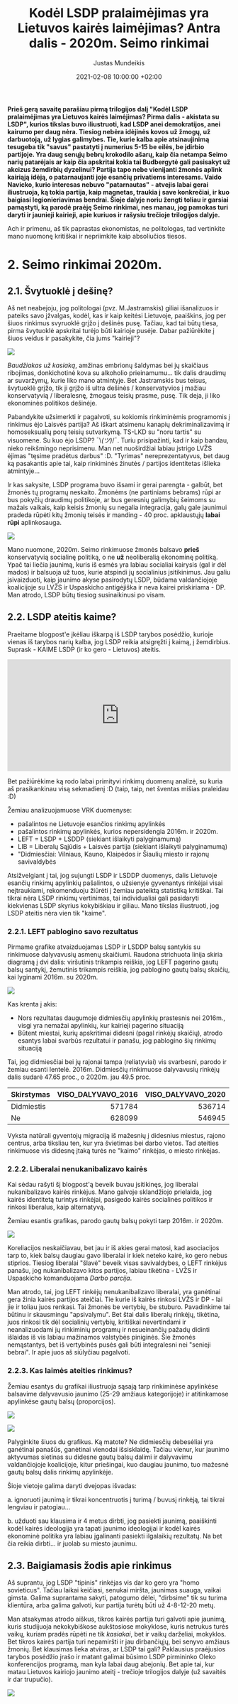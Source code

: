 ﻿---
title: "Kodėl LSDP pralaimėjimas yra Lietuvos kairės laimėjimas? Antra dalis - 2020m. Seimo rinkimai"
date: 2021-02-08 10:00:00 +02:00
author: Justas Mundeikis
layout: post
comments: true
citation: true
image:  /assets/2021/02/08/ban.jpeg
thumbnail: /assets/2021/02/08/thumb.ban.jpeg
categories:
  - Politika
tags:
  - LSDP
  - Kairioji politika

---

**Prieš gerą savaitę parašiau pirmą trilogijos dalį "Kodėl LSDP pralaimėjimas yra Lietuvos kairės laimėjimas? Pirma dalis - akistata su LSDP", kurios tikslas buvo iliustruoti, kad LSDP anei demokratijos, anei kairumo per daug nėra. Tiesiog nebėra idėjinės kovos už žmogų, už darbuotoją, už lygias galimybes. Tie, kurie kalba apie atsinaujinimą tesugeba tik "savus" pastatyti į numerius 5-15 be eilės, be įdirbio partijoje. Yra daug senųjų bebrų krokodilo ašarų, kaip čia netampa Seimo narių patarėjais ar kaip čia apskritai kokia tai Budbergytė gali pasisakyt už akcizus žemdirbių dyzelinui? Partija tapo nebe vienijanti žmonės aplink kairiąją idėją, o patarnaujanti joje esančių privatiems interesams. Vaido Navicko, kurio interesas nebuvo "patarnautas" - atvejis labai gerai iliustruoja, ką tokia partija, kaip magnetas, traukia į save konkrečiai, ir kuo baigiasi legionieriavimas bendrai. Šioje dalyje noriu žengti toliau ir garsiai pamąstyti, ką parodė praėję Seimo rinkimai, nes manau, jog pamokas turi daryti ir jaunieji kairieji, apie kuriuos ir rašysiu trečioje trilogijos dalyje.**<!--more-->

Ach ir primenu, aš tik paprastas ekonomistas, ne politologas, tad vertinkite mano nuomonę kritiškai ir nepriimkite kaip absoliučios tiesos.

# 2. Seimo rinkimai 2020m.

## 2.1. Švytuoklė į dešinę?

Aš net neabejoju, jog politologai (pvz. M.Jastramskis) giliai išanalizuos ir pateiks savo įžvalgas, kodėl, kas ir kaip keitėsi Lietuvoje, paaiškins, jog per šiuos rinkimus svyruoklė grįžo į dešinės pusę. Tačiau, kad tai būtų tiesa, pirma švytuoklė apskritai turėjo būti kairioje pusėje. Dabar pažiūrėkite į šiuos veidus ir pasakykite, čia jums "kairieji"?

![](/assets/2021/02/08/trio.jpeg)

*Baudžiakas už kasiaką*, amžinas embrionų šaldymas bei jų skaičiaus ribojimas, donkichotinė kova su alkoholio prieinamumu... tik dalis draudimų ar suvaržymų, kurie liko mano atmintyje. Bet Jastramskis bus teisus, švytuoklė grįžo, tik ji grįžo iš ultra dešinės / konservatyvios į mažiau konservatyvią / liberalesnę, žmogaus teisių prasme, pusę. Tik deja, ji liko ekonominės politikos dešinėje.

Pabandykite užsimerkti ir pagalvoti, su kokiomis rinkiminėmis programomis į rinkimus ėjo Laisvės partija? Aš iškart atsimenu kanapių dekriminalizavimą ir homoseksualių porų teisių sutvarkymą. TS-LKD su "noru tartis" su visuomene. Su kuo ėjo LSDP? ¯\\_(ツ)_/¯. Turiu prisipažinti, kad ir kaip bandau, nieko reikšmingo neprisimenu. Man net nuoširdžiai labiau įstrigo LVŽS ėjimas "tęsime pradėtus darbus" :D. "Tyrimas" nereprezentatyvus, bet daug ką pasakantis apie tai, kaip rinkiminės žinutės / partijos identitetas išlieka atmintyje...


Ir kas sakysite, LSDP programa buvo išsami ir gerai parengta - galbūt, bet žmonės tų programų neskaito. Žmonėms (ne partiniams bebrams) rūpi ar bus pokyčių draudimų politikoje, ar bus geresnių galimybių šeimoms su mažais vaikais, kaip keisis žmonių su negalia integracija, galų gale jaunimui pradeda rūpėti kitų žmonių teisės ir manding - 40 proc. apklaustųjų **labai rūpi** aplinkosauga.

![](/assets/2021/02/08/aplinkosauga.png)

Mano nuomone, 2020m. Seimo rinkimuose žmonės balsavo **prieš** konservatyvią socialinę politiką, o ne **už** neoliberalią ekonominę politiką. Ypač tai liečia jaunimą, kuris iš esmės yra labiau socialiai kairysis (gal ir dėl mados) ir balsuoja už tuos, kurie atspindi jų socialinius įsitikinimus.
Jau galiu įsivaizduoti, kaip jaunimo akyse pasirodytų LSDP, būdama valdančiojoje koalicijoje su LVŽS ir Uspaskicho antigėjiška ir neva kairei priskiriama - DP. Man atrodo, LSDP būtų tiesiog susinaikinusi po visam.


## 2.2. LSDP ateitis kaime?

Praeitame blogpost'e įkėliau iškarpą iš LSDP tarybos posėdžio, kurioje vienas iš tarybos narių kalba, jog LSDP reikia atsigręžti į kaimą, į žemdirbius. Suprask - KAIME LSDP (ir ko gero - Lietuvos) ateitis.

<div style="position: relative; overflow: hidden; padding-top: 50%;"><iframe style="position: absolute; top: 0;left: 0; width: 100%; height: 100%;border: 0;" src="https://www.youtube.com/embed/FkB3YPkNbus"  frameborder='0' scrolling='no' allowfullscreen></iframe></div>

Bet pažiūrėkime ką rodo labai primityvi rinkimų duomenų analizė, su kuria aš prasikankinau visą sekmadienį :D (taip, taip, net šventas mišias praleidau :D)

Žemiau analizuojamuose VRK duomenyse:

* pašalintos ne Lietuvoje esančios rinkimų apylinkės
* pašalintos rinkimų apylinkės, kurios nepersidengia 2016m. ir 2020m.
* LEFT = LSDP + LSDDP (siekiant išlaikyti palyginamumą)
* LIB = Liberalų Sąjūdis + Laisvės partija  (siekiant išlaikyti palyginamumą)
* "Didmiesčiai: Vilniaus, Kauno, Klaipėdos ir Šiaulių miesto ir rajonų savivaldybės

Atsižvelgiant į tai, jog sujungti LSDP ir LSDDP duomenys, dalis Lietuvoje esančių rinkimų apylinkių pašalintos, o užsienyje gyvenantys rinkėjai visai neįtraukiami, rekomenduoju žiūrėti į žemiau pateiktą statistiką kritiškai. Tai tikrai nėra LSDP rinkimų vertinimas, tai individualiai gali pasidaryti kiekvienas LSDP skyrius kokybiškiau ir giliau. Mano tikslas iliustruoti, jog LSDP ateitis nėra vien tik "kaime".

### 2.2.1. LEFT pablogino savo rezultatus

Pirmame grafike atvaizduojamas LSDP ir LSDDP balsų santykis su rinkimuose dalyvavusių asmenų skaičiumi. Raudona strichuota linija skiria diagramą į dvi dalis: viršutinis trikampis reiškia, jog LEFT pagerino gautų balsų santykį, žemutinis trikampis reiškia, jog pablogino gautų balsų skaičių, kai lyginami 2016m. su 2020m.

![](/assets/2021/02/08/rinkimu_balsu_santykis.png)

Kas krenta į akis:

* Nors rezultatas daugumoje didmiesčių apylinkių prastesnis nei 2016m., visgi yra nemažai apylinkių, kur kairieji pagerino situaciją
* Būtent miestai, kurių apskritimai didesni (pagal rinkėjų skaičių), atrodo esantys labai svarbūs rezultatui ir panašu, jog pablogino šių rinkimų situaciją

Tai, jog didmiesčiai bei jų rajonai tampa (reliatyviai) vis svarbesni, parodo ir žemiau esanti lentelė. 2016m. Didmiesčių rinkimuose dalyvavusių rinkėjų dalis sudarė 47.65 proc., o 2020m. jau 49.5 proc.

|Skirstymas | VISO_DALYVAVO_2016| VISO_DALYVAVO_2020|
|:----------|------------------:|------------------:|
|Didmiestis |             571784|             536714|
|Ne         |             628099|             546945|

Vyksta natūrali gyventojų migraciją iš mažesnių į didesnius miestus, rajono centrus, arba tiksliau ten, kur yra švietimas bei darbo vietos. Tad ateities rinkimuose vis didesnę įtaką turės  ne "kaimo" rinkėjas, o miesto rinkėjas.

### 2.2.2. Liberalai nenukanibalizavo kairės

Kai sėdau rašyti šį blogpost'ą beveik buvau įsitikinęs, jog liberalai nukanibalizavo kairės rinkėjus. Mano galvoje sklandžiojo prielaida, jog kairės identitetą turintys rinkėjai, pasigedo kairės socialinės politikos ir rinkosi liberalus, kaip alternatyvą.

Žemiau esantis grafikas, parodo gautų balsų pokyti tarp 2016m. ir 2020m.

![](/assets/2021/02/08/rinkimu_balsai_lib_left_sav.png)

Koreliacijos neskaičiavau, bet jau ir iš akies gerai matosi, kad asociacijos tarp to, kiek balsų daugiau gavo liberalai ir kiek neteko kairė, ko gero nebus stiprios. Tiesiog liberalai "šlavė" beveik visas savivaldybes, o LEFT rinkėjus panašu, jog nukanibalizavo kitos partijos, labiau tikėtina - LVŽS ir Uspaskicho komanduojama *Darbo parcija*.

Man atrodo, tai, jog LEFT rinkėjų nenukanibalizavo liberalai, yra ganėtinai gera  žinia kairės partijos ateičiai. Tie kurie iš kairės rinkosi LVŽS ir DP - lai jie ir toliau juos renkasi. Tai žmonės be vertybių, be stuburo. Pavadinkime tai  būtinu ir skausmingu "apsivalymu".  Bet štai dalis liberalų rinkėjų, tikėtina, juos rinkosi tik dėl socialinių vertybių, kritiškai nevertindami ir neanalizuodami jų rinkiminių programų ir nesueinančių pažadų didinti išlaidas iš  vis labiau mažinamos valstybės piniginės. Šie žmonės nemąstantys, bet iš vertybinės pusės gali būti integralesni nei "senieji bebrai". Ir apie juos aš siūlyčiau pagalvoti.


### 2.2.3. Kas laimės ateities rinkimus?

Žemiau esantys du grafikai iliustruoja sąsają tarp rinkiminėse apylinkėse balsavime dalyvavusio jaunimo (25-29 amžiaus kategorijoje) ir atitinkamose apylinkėse gautų balsų (proporcijos).


![](/assets/2021/02/08/lib_aktyvumas_balsai.png)


![](/assets/2021/02/08/left_aktyvumas_balsai.png)

Palyginkite šiuos du grafikus. Ką matote? Ne didmiesčių debesėliai yra ganėtinai panašūs, ganėtinai vienodai išsisklaidę. Tačiau vienur, kur jaunimo aktyvumas sietinas su didesne gautų balsų dalimi ir dalyvavimu valdančiojoje koalicijoje, kitur priešingai, kuo daugiau jaunimo, tuo mažesnė gautų balsų dalis rinkimų apylinkėje.

Šioje vietoje galima daryti dvejopas išvadas:

a. ignoruoti jaunimą ir tikrai koncentruotis į turimą / buvusį rinkėją, tai tikrai lengviau ir patogiau...

b. užduoti sau klausima ir 4 metus dirbti, jog pasiekti jaunimą, paaiškinti kodėl kairės ideologija yra tapati jaunimo ideologijai ir kodėl kairės ekonominė politika yra labiau įgalinanti pasiekti ilgalaikių rezultatų. Na bet čia reikia dirbti... ir juolab su miesto jaunimu.

## 2.3. Baigiamasis žodis apie rinkimus

Aš suprantu, jog LSDP "tipinis" rinkėjas vis dar ko gero yra "homo sovieticus". Tačiau laikai keičiasi, senukai miršta, jaunimas suauga, vaikai gimsta. Galima suprantama sakyti, patogumo dėlei, "dirbsime" tik su turima klientūra, arba galima galvoti, kur partija turėtų būti už 4-8-12-20 metų.

Man atsakymas atrodo aiškus, tikros kairės partija turi galvoti apie jaunimą, kuris studijuoja nekokybiškose aukštosiose mokyklose, kuris netrukus turės vaikų, kuriam pradės rūpėti ne tik *kasiakai*, bet ir vaikų darželiai, mokyklos. Bet tikros kairės partija turi nepamiršti ir jau dirbančiųjų, bei senyvo amžiaus žmonių. Bet klausimas lieka atviras, ar LSDP tai gali? Paklausius praėjusios tarybos posėdžio įrašo ir matant galimai būsimo LSDP pirmininko Oleko konferencijos programą, man kyla labai daug abejonių. Bet apie tai, kur matau Lietuvos kairiojo jaunimo ateitį - trečioje trilogijos dalyje (už savaitės ir dar trupučio).


![](/assets/2021/02/08/olek.png)
